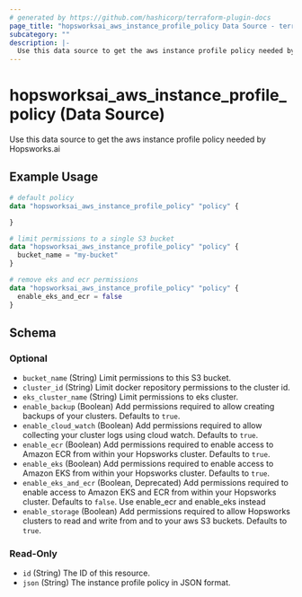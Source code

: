 ```yaml
---
# generated by https://github.com/hashicorp/terraform-plugin-docs
page_title: "hopsworksai_aws_instance_profile_policy Data Source - terraform-provider-hopsworksai"
subcategory: ""
description: |-
  Use this data source to get the aws instance profile policy needed by Hopsworks.ai
---
```


# hopsworksai_aws_instance_profile_policy (Data Source)

Use this data source to get the aws instance profile policy needed by Hopsworks.ai

## Example Usage

```terraform
# default policy
data "hopsworksai_aws_instance_profile_policy" "policy" {

}

# limit permissions to a single S3 bucket
data "hopsworksai_aws_instance_profile_policy" "policy" {
  bucket_name = "my-bucket"
}

# remove eks and ecr permissions
data "hopsworksai_aws_instance_profile_policy" "policy" {
  enable_eks_and_ecr = false
}
```

<!-- schema generated by tfplugindocs -->
## Schema

### Optional

- `bucket_name` (String) Limit permissions to this S3 bucket.
- `cluster_id` (String) Limit docker repository permissions to the cluster id.
- `eks_cluster_name` (String) Limit permissions to eks cluster.
- `enable_backup` (Boolean) Add permissions required to allow creating backups of your clusters. Defaults to `true`.
- `enable_cloud_watch` (Boolean) Add permissions required to allow collecting your cluster logs using cloud watch. Defaults to `true`.
- `enable_ecr` (Boolean) Add permissions required to enable access to Amazon ECR from within your Hopsworks cluster. Defaults to `true`.
- `enable_eks` (Boolean) Add permissions required to enable access to Amazon EKS from within your Hopsworks cluster. Defaults to `true`.
- `enable_eks_and_ecr` (Boolean, Deprecated) Add permissions required to enable access to Amazon EKS and ECR from within your Hopsworks cluster. Defaults to `false`. Use enable_ecr and enable_eks instead
- `enable_storage` (Boolean) Add permissions required to allow Hopsworks clusters to read and write from and to your aws S3 buckets. Defaults to `true`.

### Read-Only

- `id` (String) The ID of this resource.
- `json` (String) The instance profile policy in JSON format.


